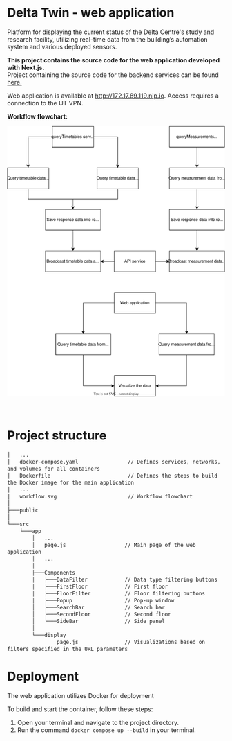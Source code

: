 # Delta Twin - web application

Platform for displaying the current status of the Delta Centre's study and research facility, utilizing real-time data from the building’s automation system and various deployed sensors.

**This project contains the source code for the web application developed with Next.js.**  
Project containing the source code for the backend services can be found [here.](https://github.com/thugoo/api-delta-twin)

Web application is available at http://172.17.89.119.nip.io. Access requires a connection to the UT VPN.

**Workflow flowchart:**

![Workflow](workflow-flowchart.svg)

<br>


# Project structure
```
│   ...
│   docker-compose.yaml                // Defines services, networks, and volumes for all containers
│   Dockerfile                         // Defines the steps to build the Docker image for the main application
│   ...
│   workflow.svg                       // Workflow flowchart
│
├───public
│
└───src
    └───app
        │   ...
        │   page.js                   // Main page of the web application
        │   ...
        │
        ├───Components
        │   ├───DataFilter            // Data type filtering buttons
        │   ├───FirstFloor            // First floor
        │   ├───FloorFilter           // Floor filtering buttons
        │   ├───Popup                 // Pop-up window
        │   ├───SearchBar             // Search bar
        │   ├───SecondFloor           // Second floor
        │   └───SideBar               // Side panel
        │
        └───display
                page.js               // Visualizations based on filters specified in the URL parameters
```

# Deployment

The web application utilizes Docker for deployment

To build and start the container, follow these steps:

1. Open your terminal and navigate to the project directory.
2. Run the command `docker compose up --build` in your terminal.

